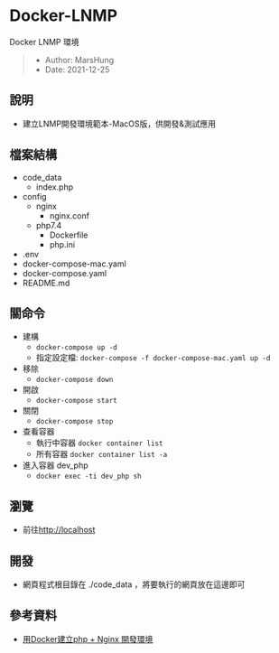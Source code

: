 # Docker-LNMP
Docker LNMP 環境

> - Author: MarsHung
> - Date: 2021-12-25

## 說明
- 建立LNMP開發環境範本-MacOS版，供開發&測試應用

## 檔案結構
- code_data
  - index.php
- config
  - nginx
    - nginx.conf
  - php7.4
    - Dockerfile
    - php.ini
- .env
- docker-compose-mac.yaml
- docker-compose.yaml
- README.md

## 關命令

- 建構
  - `docker-compose up -d`
  - 指定設定檔: `docker-compose -f docker-compose-mac.yaml up -d`
- 移除
  - `docker-compose down`
- 開啟
  - `docker-compose start`
- 關閉
  - `docker-compose stop`
- 查看容器
  - 執行中容器 `docker container list`
  - 所有容器 `docker container list -a`
- 進入容器 dev_php
  - `docker exec -ti dev_php sh`

## 瀏覽
- 前往[http://localhost](http://localhost)

## 開發
- 網頁程式根目錄在 ./code_data ，將要執行的網頁放在這邊即可







## 參考資料
- [用Docker建立php + Nginx 開發環境](https://charlie-c.medium.com/%E7%94%A8docker%E5%BB%BA%E7%AB%8Bphp-nginx-%E9%96%8B%E7%99%BC%E7%92%B0%E5%A2%83-33c5f88edeb3)

